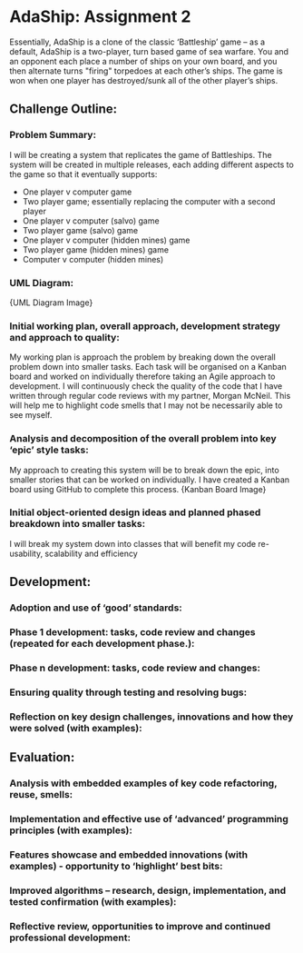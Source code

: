 # AdaShip: Assignment 2
Essentially, AdaShip is a clone of the classic ‘Battleship’ game – as a default, AdaShip is a two-player, turn based game of sea warfare. You and an opponent each place a number of ships on your own board, and you then alternate turns "firing" torpedoes at each other’s ships. The game is won when one player has destroyed/sunk all of the other player’s ships.
## Challenge Outline:
### Problem Summary:
I will be creating a system that replicates the game of Battleships. The system will be created in multiple releases, each adding different aspects to the game so that it eventually supports: 
* One player v computer game
* Two player game; essentially replacing the computer with a second player
* One player v computer (salvo) game
* Two player game (salvo) game
* One player v computer (hidden mines) game
* Two player game (hidden mines) game
* Computer v computer (hidden mines)
### UML Diagram:
{UML Diagram Image}
### Initial working plan, overall approach, development strategy and approach to quality:
My working plan is approach the problem by breaking down the overall problem down into smaller tasks. Each task will be organised on a Kanban board and worked on individually therefore taking an Agile approach to development. I will continuously check the quality of the code that I have written through regular code reviews with my partner, Morgan McNeil. This will help me to highlight code smells that I may not be necessarily able to see myself.
### Analysis and decomposition of the overall problem into key ‘epic’ style tasks:
My approach to creating this system will be to break down the epic, into smaller stories that can be worked on individually. I have created a Kanban board using GitHub to complete this process.
{Kanban Board Image}
### Initial object-oriented design ideas and planned phased breakdown into smaller tasks:
I will break my system down into classes that will benefit my code re-usability, scalability and efficiency
## Development:
### Adoption and use of ‘good’ standards:
### Phase 1 development: tasks, code review and changes (repeated for each development phase.):
### Phase n development: tasks, code review and changes:
### Ensuring quality through testing and resolving bugs:
### Reflection on key design challenges, innovations and how they were solved (with examples):
## Evaluation:
### Analysis with embedded examples of key code refactoring, reuse, smells:
### Implementation and effective use of ‘advanced’ programming principles (with examples):
### Features showcase and embedded innovations (with examples) - opportunity to ‘highlight’ best bits:
### Improved algorithms – research, design, implementation, and tested confirmation (with examples):
### Reflective review, opportunities to improve and continued professional development:
